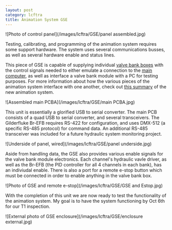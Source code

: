 ```yaml
---
layout: post
category: lcftra
title: Animation System GSE
---
```

![Photo of control panel](/images/lcftra/GSE/panel assembled.jpg)

Testing, calibrating, and programming of the animation system requires some support hardware. The system uses several communications busses, as well as several hardware enable and status lines.<!--more-->

This piece of GSE is capable of supplying individual <a href="https://aramder.github.io/animation-bank-module/" target="_blank">valve bank boxes</a> with the control signals needed to either emulate a connection to the <a href="https://aramder.github.io/animation-computer/" target="_blank">main computer</a>, as well as interface a valve bank module with a PC for testing purposes. For more information about how the various pieces of the animation system interface with one another, check out <a href="https://aramder.github.io/animation-summary/" target="_blank">this summary</a> of the new animation system.

![Assembled main PCBA](/images/lcftra/GSE/main PCBA.jpg)

This unit is essentially a glorified USB to serial converter. The main PCB consists of a quad USB to serial converter, and several transceivers. The Gilderfluke Br-EFB requires RS-422 for configuration, and uses DMX-512 (a specific RS-485 protocol) for command data. An additional RS-485 transceiver was included for a future hydraulic system monitoring project.

![Underside of panel, wired](/images/lcftra/GSE/panel underside.jpg)

Aside from handling data, the GSE also provides various enable signals for the valve bank module electronics. Each channel's hydraulic vavle driver, as well as the Br-EFB (the PID controller for all 4 channels in each bank), has an indiviudal enable. There is also a port for a remote e-stop button which must be connected in order to enable anything in the valve bank box.

![Photo of GSE and remote e-stop](/images/lcftra/GSE/GSE and Estop.jpg)

With the completion of this unit we are now ready to test the functionality of the animation system. My goal is to have the system functioning by Oct 6th for our T1 inspection.

![External photo of GSE enclosure](/images/lcftra/GSE/enclosure external.jpg)

